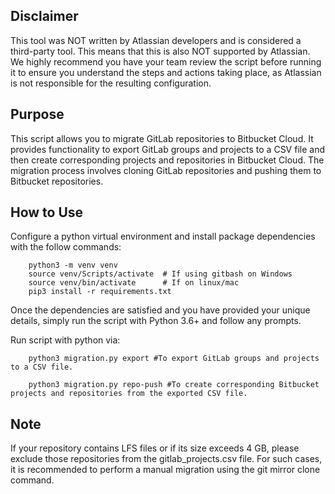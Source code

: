 ## Disclaimer
This tool was NOT written by Atlassian developers and is considered a third-party tool. This means that this is also NOT supported by Atlassian. We highly recommend you have your team review the script before running it to ensure you understand the steps and actions taking place, as Atlassian is not responsible for the resulting configuration.

## Purpose
This script allows you to migrate GitLab repositories to Bitbucket Cloud. It provides functionality to export GitLab groups and projects to a CSV file and then create corresponding projects and repositories in Bitbucket Cloud. The migration process involves cloning GitLab repositories and pushing them to Bitbucket repositories.

## How to Use

Configure a python virtual environment and install package dependencies with the follow commands:

        python3 -m venv venv
        source venv/Scripts/activate  # If using gitbash on Windows
        source venv/bin/activate      # If on linux/mac
        pip3 install -r requirements.txt

Once the dependencies are satisfied and you have provided your unique details, simply run the script with Python 3.6+ and follow any prompts.

Run script with python via:

        python3 migration.py export #To export GitLab groups and projects to a CSV file.

        python3 migration.py repo-push #To create corresponding Bitbucket projects and repositories from the exported CSV file.
        
## Note
If your repository contains LFS files or if its size exceeds 4 GB, please exclude those repositories from the gitlab_projects.csv file. For such cases, it is recommended to perform a manual migration using the git mirror clone command.
